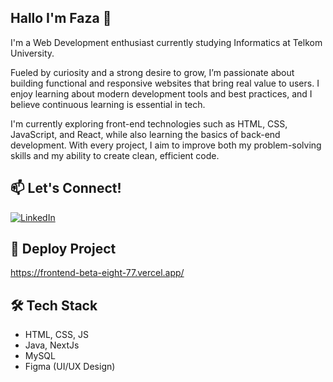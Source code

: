 ## Hallo I'm Faza 👋
I'm a Web Development enthusiast currently studying Informatics at Telkom University.

Fueled by curiosity and a strong desire to grow, I’m passionate about building functional and responsive websites that bring real value to users. I enjoy learning about modern development tools and best practices, and I believe continuous learning is essential in tech.

I'm currently exploring front-end technologies such as HTML, CSS, JavaScript, and React, while also learning the basics of back-end development. With every project, I aim to improve both my problem-solving skills and my ability to create clean, efficient code.

## 📫 Let's Connect!
[![LinkedIn](https://img.shields.io/badge/LinkedIn-blue?logo=linkedin&style=flat)](https://www.linkedin.com/in/faza-farih-riyadi/)

## 🚀 Deploy Project
https://frontend-beta-eight-77.vercel.app/

## 🛠️ Tech Stack
- HTML, CSS, JS
- Java, NextJs
- MySQL
- Figma (UI/UX Design)
